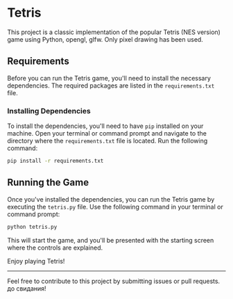 # Tetris

This project is a classic implementation of the popular Tetris (NES version) game using Python, opengl, glfw. Only pixel drawing has been used.

## Requirements

Before you can run the Tetris game, you'll need to install the necessary dependencies. The required packages are listed in the `requirements.txt` file.

### Installing Dependencies

To install the dependencies, you'll need to have `pip` installed on your machine. Open your terminal or command prompt and navigate to the directory where the `requirements.txt` file is located. Run the following command:

```bash
pip install -r requirements.txt
```

## Running the Game

Once you've installed the dependencies, you can run the Tetris game by executing the `tetris.py` file. Use the following command in your terminal or command prompt:

```bash
python tetris.py
```

This will start the game, and you'll be presented with the starting screen where the controls are explained.

Enjoy playing Tetris!

---

Feel free to contribute to this project by submitting issues or pull requests. до свидания!
